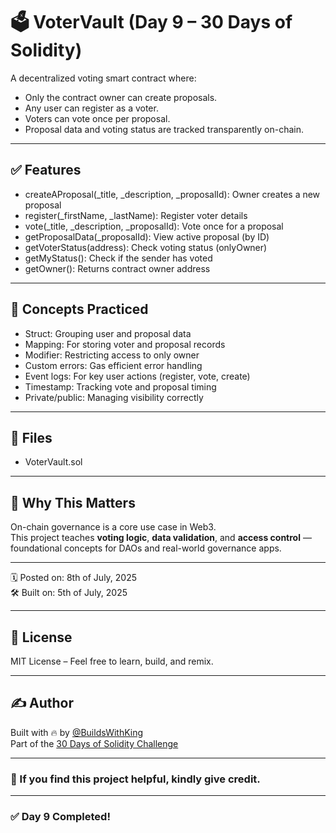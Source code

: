 # 🗳 VoterVault (Day 9 – 30 Days of Solidity)

A decentralized voting smart contract where:
- Only the contract owner can create proposals.
- Any user can register as a voter.
- Voters can vote once per proposal.
- Proposal data and voting status are tracked transparently on-chain.

---

## ✅ Features

- createAProposal(_title, _description, _proposalId): Owner creates a new proposal
- register(_firstName, _lastName): Register voter details
- vote(_title, _description, _proposalId): Vote once for a proposal
- getProposalData(_proposalId): View active proposal (by ID)
- getVoterStatus(address): Check voting status (onlyOwner)
- getMyStatus(): Check if the sender has voted
- getOwner(): Returns contract owner address

---

## 🧠 Concepts Practiced

- Struct: Grouping user and proposal data
- Mapping: For storing voter and proposal records
- Modifier: Restricting access to only owner
- Custom errors: Gas efficient error handling
- Event logs: For key user actions (register, vote, create)
- Timestamp: Tracking vote and proposal timing
- Private/public: Managing visibility correctly

---

## 📂 Files

- VoterVault.sol

---

## 🚀 Why This Matters

On-chain governance is a core use case in Web3.  
This project teaches **voting logic**, **data validation**, and **access control** — foundational concepts for DAOs and real-world governance apps.

---

🗓 Posted on: 8th of July, 2025  
🛠 Built on: 5th of July, 2025  

---

## 📄 License

MIT License – Feel free to learn, build, and remix.

---

## ✍ Author

Built with 🔥 by [@BuildsWithKing](https://github.com/BuildsWithKing)  
Part of the [30 Days of Solidity Challenge](https://github.com/BuildsWithKing/30-days-solidity-challenge)

---
### 🙏 If you find this project helpful, kindly give credit.

---
### ✅ Day 9 Completed!